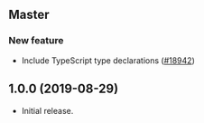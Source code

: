 ## Master

### New feature

- Include TypeScript type declarations ([#18942](https://github.com/WordPress/gutenberg/pull/18942))

## 1.0.0 (2019-08-29)

- Initial release.
